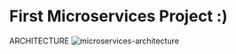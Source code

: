 # First Microservices Project :)
ARCHITECTURE
![microservices-architecture](https://user-images.githubusercontent.com/69812257/188005970-fd004ec8-ee57-4ad0-a20c-888bbed93def.png)
